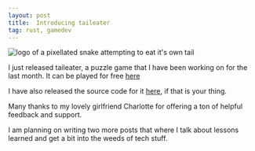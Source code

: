```yaml
---
layout: post
title:  Introducing taileater
tag: rust, gamedev
---
```


![logo of a pixellated snake attempting to eat it's own tail](taileater.gif)

I just released taileater, a puzzle game that I have been working on for the last month. It can be played for free [here](https://szunami.itch.io/taileater)

I have also released the source code for it [here](https://github.com/szunami/taileater/), if that is your thing.

Many thanks to my lovely girlfriend Charlotte for offering a ton of helpful feedback and support.

I am planning on writing two more posts that where I talk about lessons learned and get a bit into the weeds of tech stuff.